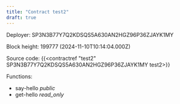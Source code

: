 ```yaml
---
title: "Contract test2"
draft: true
---
```

Deployer: SP3N3B77Y7Q2KDSQS5A630AN2HGZ96P36ZJAYK1MY


 



Block height: 199777 (2024-11-10T10:14:04.000Z)

Source code: {{<contractref "test2" SP3N3B77Y7Q2KDSQS5A630AN2HGZ96P36ZJAYK1MY test2>}}

Functions:

* say-hello _public_
* get-hello _read_only_
